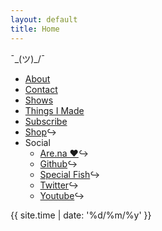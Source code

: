 ```yaml
---
layout: default
title: Home
---
```

¯\_(ツ)_/¯  
* [About](about) 
* [Contact](contact)  
* [Shows](shows)  
* [Things I Made](things-i-made)  
* [Subscribe](subscribe)
* [Shop](https://arcangelsurfware.biz/)↪      
* Social  
  * [Are.na ❤️](https://www.are.na/cory-arcangel)↪ 
  * [Github](https://github.com/coryarcangel)↪
  * [Special Fish](https://special.fish/cory)↪
  * [Twitter](https://twitter.com/cory_arcangel)↪
  * [Youtube](https://www.youtube.com/user/coryarcangel)↪

{{ site.time | date: '%d/%m/%y' }}